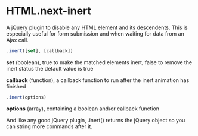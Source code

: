 HTML.next-inert
===============

A jQuery plugin to disable any HTML element and its descendents.
This is especially useful for form submission and when waiting for data from an Ajax call.

```javascript
.inert([set], [callback])
```

**set** (boolean), true to  make the matched elements inert, false to remove the inert status
	the default value is true

**callback** (function), a callback function to run after the inert animation has finished


```javascript
.inert(options)
```

**options** (array), containing a boolean and/or callback function


And like any good jQuery plugin, .inert() returns the jQuery object so you can string more commands after it.
